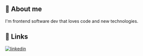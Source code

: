 ## 🚀 About me
I'm frontend software dev that loves code and new technologies.


## 🔗 Links
[![linkedin](https://img.shields.io/badge/linkedin-0A66C2?style=for-the-badge&logo=linkedin&logoColor=white)](https://br.linkedin.com/in/levy-mateus-macedo-b661969b)
